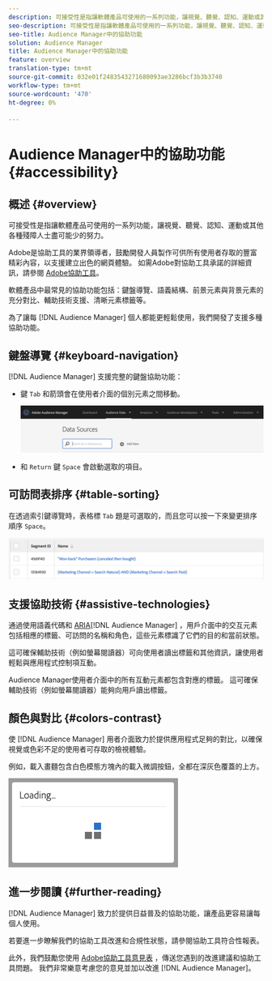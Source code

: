 ```yaml
---
description: 可接受性是指讓軟體產品可使用的一系列功能，讓視覺、聽覺、認知、運動或其他各種殘障人士盡可能少的努力。
seo-description: 可接受性是指讓軟體產品可使用的一系列功能，讓視覺、聽覺、認知、運動或其他各種殘障人士盡可能少的努力。
seo-title: Audience Manager中的協助功能
solution: Audience Manager
title: Audience Manager中的協助功能
feature: overview
translation-type: tm+mt
source-git-commit: 032e01f2483543271680093ae3286bcf3b3b3740
workflow-type: tm+mt
source-wordcount: '470'
ht-degree: 0%

---
```



# Audience Manager中的協助功能 {#accessibility}

## 概述 {#overview}

可接受性是指讓軟體產品可使用的一系列功能，讓視覺、聽覺、認知、運動或其他各種殘障人士盡可能少的努力。

Adobe是協助工具的業界領導者，鼓勵開發人員製作可供所有使用者存取的豐富精彩內容，以支援建立出色的網頁體驗。 如需Adobe對協助工具承諾的詳細資訊，請參閱 [Adobe協助工具](https://www.adobe.com/accessibility.html)。

軟體產品中最常見的協助功能包括：鍵盤導覽、語義結構、前景元素與背景元素的充分對比、輔助技術支援、清晰元素標籤等。

為了讓每 [!DNL Audience Manager] 個人都能更輕鬆使用，我們開發了支援多種協助功能。

## 鍵盤導覽 {#keyboard-navigation}

[!DNL Audience Manager] 支援完整的鍵盤協助功能：

* 鍵 `Tab` 和箭頭會在使用者介面的個別元素之間移動。

   ![accesibility-highlight](assets/accesibility-highlight.png)

* 和 `Return` 鍵 `Space` 會啟動選取的項目。

## 可訪問表排序 {#table-sorting}

在透過索引鍵導覽時，表格標 `Tab` 題是可選取的，而且您可以按一下來變更排序順序 `Space`。

![accessibility-table-headers](assets/accessibility-table-headers.png)

## 支援協助技術 {#assistive-technologies}

通過使用語義代碼和 [ARIA](https://www.w3.org/WAI/standards-guidelines/aria/)[!DNL Audience Manager] ，用戶介面中的交互元素包括相應的標籤、可訪問的名稱和角色，這些元素標識了它們的目的和當前狀態。

這可確保輔助技術（例如螢幕閱讀器）可向使用者讀出標籤和其他資訊，讓使用者輕鬆與應用程式控制項互動。

Audience Manager使用者介面中的所有互動元素都包含對應的標籤。 這可確保輔助技術（例如螢幕閱讀器）能夠向用戶讀出標籤。

## 顏色與對比 {#colors-contrast}

使 [!DNL Audience Manager] 用者介面致力於提供應用程式足夠的對比，以確保視覺或色彩不足的使用者可存取的檢視體驗。

例如，載入畫麵包含白色模態方塊內的載入微調按鈕，全都在深灰色覆蓋的上方。

![協助工具載入](assets/accessibility-loading.png)

## 進一步閱讀 {#further-reading}

[!DNL Audience Manager] 致力於提供日益普及的協助功能，讓產品更容易讓每個人使用。

若要進一步瞭解我們的協助工具改進和合規性狀態，請參閱協助工具符合性報表。

此外，我們鼓勵您使用 [Adobe協助工具意見表](https://www.adobe.com/accessibility/feedback.html) ，傳送您遇到的改進建議和協助工具問題。 我們非常樂意考慮您的意見並加以改進 [!DNL Audience Manager]。